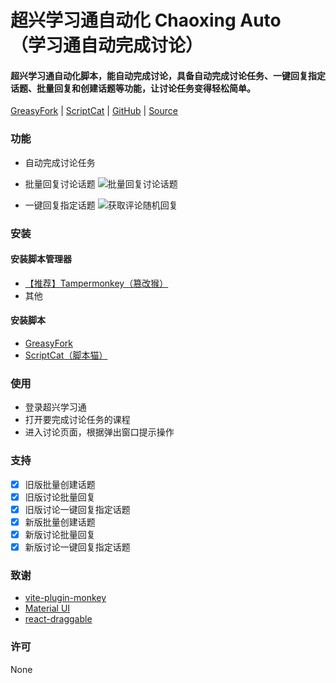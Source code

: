 # 超兴学习通自动化 Chaoxing Auto <br>（学习通自动完成讨论）

#### 超兴学习通自动化脚本，能自动完成讨论，具备自动完成讨论任务、一键回复指定话题、批量回复和创建话题等功能，让讨论任务变得轻松简单。

[GreasyFork](https://greasyfork.org/scripts/489933) | [ScriptCat](https://scriptcat.org/script-show-page/1618) | [GitHub](https://github.com/lcandy2/user.js/tree/main/chaoxing.com) | [Source](https://github.com/lcandy2/Chaoxing-Auto)

### 功能

- 自动完成讨论任务

- 批量回复讨论话题
  ![批量回复讨论话题](https://scriptcat.org/api/v2/resource/image/U3GThpuNb5jECeqi)

- 一键回复指定话题
  ![获取评论随机回复](https://scriptcat.org/api/v2/resource/image/aQmto6GnznKLi2DA)

### 安装

#### 安装脚本管理器

- [【推荐】Tampermonkey（篡改猴）](https://www.tampermonkey.net/)
- 其他

#### 安装脚本

- [GreasyFork](https://greasyfork.org/scripts/489933)
- [ScriptCat（脚本猫）](https://scriptcat.org/script-show-page/1618)

### 使用

- 登录超兴学习通
- 打开要完成讨论任务的课程
- 进入讨论页面，根据弹出窗口提示操作

### 支持

- [x] 旧版批量创建话题
- [x] 旧版讨论批量回复
- [x] 旧版讨论一键回复指定话题
- [x] 新版批量创建话题
- [x] 新版讨论批量回复
- [x] 新版讨论一键回复指定话题

### 致谢

- [vite-plugin-monkey](https://github.com/lisonge/vite-plugin-monkey)
- [Material UI](https://mui.com/material-ui/)
- [react-draggable](https://github.com/react-grid-layout/react-draggable)

### 许可

None
